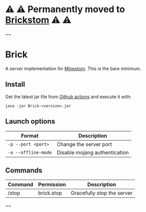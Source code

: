 # :warning: :warning: Permanently moved to [Brickstom](https://github.com/GufliMC/Brickstom) :warning: :warning:

~~
# Brick

A server implementation for [Minestom](https://github.com/Minestom/Minestom). This is the bare minimum.

## Install

Get the latest jar file from [Github actions](https://github.com/MinestomBrick/BrickWorlds/actions) 
and execute it with:

```
java -jar Brick-<version>.jar
```

## Launch options

| Format                  | Description                   |
|-------------------------|-------------------------------|
| ```-p --port <port>```  | Change the server port        |
| ```-o --offline-mode``` | Disable mojang authentication |


## Commands

| Command | Permission | Description                |
|---------|------------|----------------------------|
| /stop   | brick.stop | Gracefully stop the server |

~~
